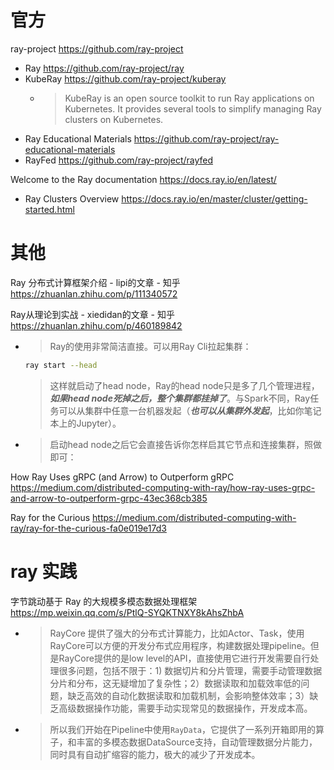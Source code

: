 
# 官方

ray-project https://github.com/ray-project
- Ray https://github.com/ray-project/ray
- KubeRay https://github.com/ray-project/kuberay
  * > KubeRay is an open source toolkit to run Ray applications on Kubernetes. It provides several tools to simplify managing Ray clusters on Kubernetes.
- Ray Educational Materials https://github.com/ray-project/ray-educational-materials
- RayFed https://github.com/ray-project/rayfed

Welcome to the Ray documentation https://docs.ray.io/en/latest/
- Ray Clusters Overview https://docs.ray.io/en/master/cluster/getting-started.html

# 其他

Ray 分布式计算框架介绍 - lipi的文章 - 知乎 https://zhuanlan.zhihu.com/p/111340572

Ray从理论到实战 - xiedidan的文章 - 知乎 https://zhuanlan.zhihu.com/p/460189842
- > Ray的使用非常简洁直接。可以用Ray Cli拉起集群：
  ```sh
  ray start --head
  ```
  > 这样就启动了head node，Ray的head node只是多了几个管理进程，***如果head node死掉之后，整个集群都挂掉了***。与Spark不同，Ray任务可以从集群中任意一台机器发起（***也可以从集群外发起***，比如你笔记本上的Jupyter）。
- > 启动head node之后它会直接告诉你怎样启其它节点和连接集群，照做即可：

How Ray Uses gRPC (and Arrow) to Outperform gRPC https://medium.com/distributed-computing-with-ray/how-ray-uses-grpc-and-arrow-to-outperform-grpc-43ec368cb385

Ray for the Curious https://medium.com/distributed-computing-with-ray/ray-for-the-curious-fa0e019e17d3

# ray 实践

字节跳动基于 Ray 的大规模多模态数据处理框架 https://mp.weixin.qq.com/s/PtlQ-SYQKTNXY8kAhsZhbA
- > RayCore 提供了强大的分布式计算能力，比如Actor、Task，使用RayCore可以方便的开发分布式应用程序，构建数据处理pipeline。但是RayCore提供的是low level的API，直接使用它进行开发需要自行处理很多问题，包括不限于：1) 数据切片和分片管理，需要手动管理数据分片和分布，这无疑增加了复杂性；2）数据读取和加载效率低的问题，缺乏高效的自动化数据读取和加载机制，会影响整体效率；3）缺乏高级数据操作功能，需要手动实现常见的数据操作，开发成本高。
- > 所以我们开始在Pipeline中使用`RayData`，它提供了一系列开箱即用的算子，和丰富的多模态数据DataSource支持，自动管理数据分片能力，同时具有自动扩缩容的能力，极大的减少了开发成本。
